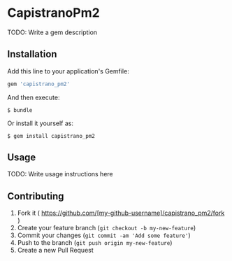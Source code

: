 # CapistranoPm2

TODO: Write a gem description

## Installation

Add this line to your application's Gemfile:

```ruby
gem 'capistrano_pm2'
```

And then execute:

    $ bundle

Or install it yourself as:

    $ gem install capistrano_pm2

## Usage

TODO: Write usage instructions here

## Contributing

1. Fork it ( https://github.com/[my-github-username]/capistrano_pm2/fork )
2. Create your feature branch (`git checkout -b my-new-feature`)
3. Commit your changes (`git commit -am 'Add some feature'`)
4. Push to the branch (`git push origin my-new-feature`)
5. Create a new Pull Request
